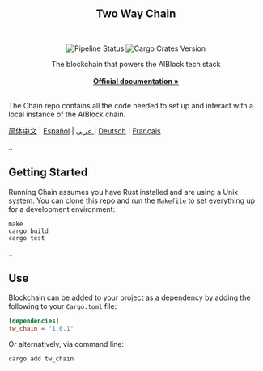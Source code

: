 <div id="top"></div>

<!-- PROJECT LOGO -->
<br />

<div align="center">
  <a>
    <!-- <img src="https://github.com/AIBlockOfficial/Chain/blob/develop/assets/hero.svg" alt="Logo" style="width: 350px"> -->
  </a>

  <h2 align="center">Two Way Chain</h2> <div style="height:30px"></div>

  <div>
  <img src="https://img.shields.io/github/actions/workflow/status/AIBlockOfficial/Chain/.github/workflows/rust.yml?branch=main" alt="Pipeline Status" style="display:inline-block"/>
  <img src="https://img.shields.io/crates/v/tw_chain" alt="Cargo Crates Version" style="display:inline-block" />
  </div>

  <p align="center">
    The blockchain that powers the AIBlock tech stack
    <br />
    <br />
    <a href="https://a-block.io"><strong>Official documentation »</strong></a>
    <br />
    <br />
  </p>
</div>

The Chain repo contains all the code needed to set up and interact with a local instance of the AIBlock chain.

[简体中文](https://github.com/AIBlockOfficial/Chain/blob/develop/readmes/README.zhs.md) | [Español](https://github.com/AIBlockOfficial/Chain/blob/develop/readmes/README.es.md) | [عربي ](https://github.com/AIBlockOfficial/Chain/blob/develop/readmes/README.ar.md)| [Deutsch](https://github.com/AIBlockOfficial/Chain/blob/develop/readmes/README.de.md) | [Français](https://github.com/AIBlockOfficial/Chain/blob/develop/readmes/README.fr.md)

..

## Getting Started

Running Chain assumes you have Rust installed and are using a Unix system. You can clone this repo and run the `Makefile` to set everything up for a development environment:

```
make
cargo build
cargo test
```

..

## Use

Blockchain can be added to your project as a dependency by adding the following to your `Cargo.toml` file:

```toml
[dependencies]
tw_chain = "1.0.1"
```

Or alternatively, via command line:

```
cargo add tw_chain
```


